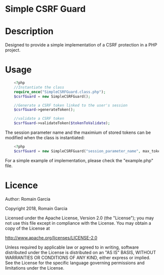 Simple CSRF Guard
=================

# Description

Designed to provide a simple implementation of a CSRF protection in a PHP project.

# Usage

```php
	<?php
	//Instantiate the class
	require_once("SimpleCSRFGuard.class.php");
	$csrfGuard = new SimpleCSRFGuard();

	//Generate a CSRF token linked to the user's session
	$csrfGuard->generateToken();

	//validate a CSRF token
	$csrfGuard->validateToken($tokenToValidate);
```

The session parameter name and the maximium of stored tokens can be modified when the class is instantiated:

```php
	<?php
	$csrfGuard = new SimpleCSRFGuard("session_parameter_name", max_tokens);
```

For a simple example of implementation, please check the "example.php" file.

# Licence

Author:	Romain Garcia

Copyright 2018, Romain Garcia

Licensed under the Apache License, Version 2.0 (the "License");
you may not use this file except in compliance with the License.
You may obtain a copy of the License at

http://www.apache.org/licenses/LICENSE-2.0

Unless required by applicable law or agreed to in writing, software
distributed under the License is distributed on an "AS IS" BASIS,
WITHOUT WARRANTIES OR CONDITIONS OF ANY KIND, either express or implied.
See the License for the specific language governing permissions and
limitations under the License.
